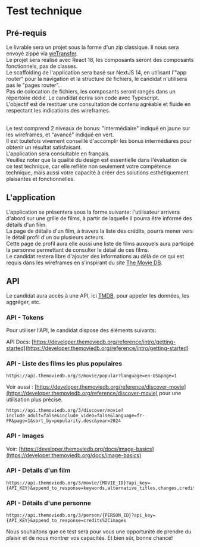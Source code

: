 # Test technique

## Pré-requis

Le livrable sera un projet sous la forme d'un zip classique. Il nous sera envoyé zippé via [weTransfer](https://wetransfer.com/).<br>
Le projet sera réalisé avec React 18, les composants seront des composants fonctionnels, pas de classes.<br>
Le scaffolding de l'application sera basé sur NextJS 14, en utilisant l'"app router" pour la navigation et la structure de fichiers, le candidat n'utilisera pas le "pages router".<br>
Pas de colocation de fichiers, les composants seront rangés dans un répertoire dédié. Le candidat écrira son code avec Typescript.<br>
L'objectif est de restituer une consultation de contenu agréable et fluide en respectant les indications des wireframes.<br><br>

Le test comprend 2 niveaux de bonus: "intermédiaire" indiqué en jaune sur les wireframes, et "avancé" indiqué en vert.<br>
Il est toutefois vivement conseillé d'accomplir les bonus intermédiares pour obtenir un résultat satisfaisant.<br>
L'application sera consultable en français.<br>
Veuillez noter que la qualité du design est essentielle dans l'évaluation de ce test technique, car elle reflète non seulement votre compétence technique, mais aussi votre capacité à créer des solutions esthétiquement plaisantes et fonctionnelles.

## L'application

L'application se présentera sous la forme suivante: l'utilisateur arrivera d'abord sur une grille de films, à partir de laquelle il pourra être informé des détails d'un film.<br>
La page de détails d'un film, à travers la liste des crédits, pourra mener vers le détail profil d'un ou plusieurs acteurs.<br>
Cette page de profil aura elle aussi une liste de films auxquels aura participé la personne permettant de consulter le détail de ces films.<br>
Le candidat restera libre d'ajouter des informations au délà de ce qui est requis dans les wireframes en s'inspirant du site [The Movie DB](https://www.themoviedb.org/movie).

## API

Le candidat aura accès à une API, ici [TMDB](https://developer.themoviedb.org/docs/getting-started), pour appeler les données, les aggréger, etc.<br>

### API - Tokens

Pour utiliser l'API, le candidat dispose des éléments suivants:

API Docs: [https://developer.themoviedb.org/reference/intro/getting-started](https://developer.themoviedb.org/reference/intro/getting-started)

### API - Liste des films les plus populaires

```
https://api.themoviedb.org/3/movie/popular?language=en-US&page=1
```

Voir aussi : [https://developer.themoviedb.org/reference/discover-movie](https://developer.themoviedb.org/reference/discover-movie) pour une utilisation plus précise.

```
https://api.themoviedb.org/3/discover/movie?include_adult=false&include_video=false&language=fr-FR&page=1&sort_by=popularity.desc&year=2024
```

### API - Images

Voir: [https://developer.themoviedb.org/docs/image-basics](https://developer.themoviedb.org/docs/image-basics)

### API - Details d'un film

```
https://api.themoviedb.org/3/movie/{MOVIE_ID}?api_key={API_KEY}&append_to_response=keywords,alternative_titles,changes,credits,images,keywords,lists,releases,reviews,similar,translations,videos
```

### API - Détails d'une personne

```
https://api.themoviedb.org/3/person/{PERSON_ID}?api_key={API_KEY}&append_to_response=credits%2Cimages
```

Nous souhaitons que ce test sera pour vous une opportunité de prendre du plaisir et de nous montrer vos capacités. Et bien sûr, bonne chance!
